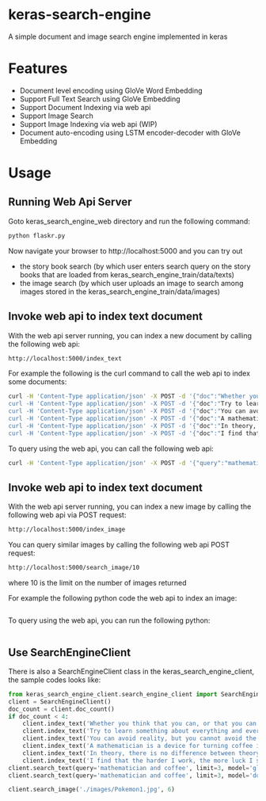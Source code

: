 # keras-search-engine

A simple document and image search engine implemented in keras

# Features

* Document level encoding using GloVe Word Embedding
* Support Full Text Search using GloVe Embedding
* Support Document Indexing via web api
* Support Image Search
* Support Image Indexing via web api (WIP)
* Document auto-encoding using LSTM encoder-decoder with GloVe Embedding

# Usage

## Running Web Api Server

Goto keras_search_engine_web directory and run the following command:

```bash
python flaskr.py
```

Now navigate your browser to http://localhost:5000 and you can try out
 
* the story book search (by which user enters search query on the story books that are loaded from keras_search_engine_train/data/texts)
* the image search (by which user uploads an image to search among images stored in the keras_search_engine_train/data/images)

## Invoke web api to index text document

With the web api server running, you can index a new document by calling the following web api:

```html
http://localhost:5000/index_text
```

For example the following is the curl command to call the web api to index some documents:

```bash
curl -H 'Content-Type application/json' -X POST -d '{"doc":"Whether you think that you can, or that you can't, you are usually right."}' http://localhost:5000/index_text
curl -H 'Content-Type application/json' -X POST -d '{"doc":"Try to learn something about everything and everything about something."}' http://localhost:5000/index_text
curl -H 'Content-Type application/json' -X POST -d '{"doc":"You can avoid reality, but you cannot avoid the consequences of avoiding reality."}' http://localhost:5000/index_text
curl -H 'Content-Type application/json' -X POST -d '{"doc":"A mathematician is a device for turning coffee into theorems."}' http://localhost:5000/index_text
curl -H 'Content-Type application/json' -X POST -d '{"doc":"In theory, there is no difference between theory and practice. But in practice, there is."}' http://localhost:5000/index_text
curl -H 'Content-Type application/json' -X POST -d '{"doc":"I find that the harder I work, the more luck I seem to have."}' http://localhost:5000/index_text
```

To query using the web api, you can call the following web api:

```bash
curl -H 'Content-Type application/json' -X POST -d '{"query":"mathematician and coffee", "limit": 3, "model": "glove"}' http://localhost:5000/search_text
```

## Invoke web api to index text document

With the web api server running, you can index a new image by calling the following web api via POST request:

```html
http://localhost:5000/index_image
```

You can query similar images by calling the following web api POST request:

```html
http://localhost:5000/search_image/10
```

where 10 is the limit on the number of images returned

For example the following python code the web api to index an image:

```python 

```

To query using the web api, you can run the following python:

```python

```

## Use SearchEngineClient

There is also a SearchEngineClient class in the keras_search_engine_client, the sample codes looks like:

```python
from keras_search_engine_client.search_engine_client import SearchEngineClient
client = SearchEngineClient()
doc_count = client.doc_count()
if doc_count < 4:
    client.index_text('Whether you think that you can, or that you can.')
    client.index_text('Try to learn something about everything and everything about something.')
    client.index_text('You can avoid reality, but you cannot avoid the consequences of avoiding reality.')
    client.index_text('A mathematician is a device for turning coffee into theorems.')
    client.index_text('In theory, there is no difference between theory and practice. But in practice, there is.')
    client.index_text('I find that the harder I work, the more luck I seem to have.')
client.search_text(query='mathematician and coffee', limit=3, model='glove')
client.search_text(query='mathematician and coffee', limit=3, model='doc-encoder')

client.search_image('./images/Pokemon1.jpg', 6)
```

